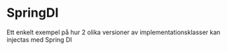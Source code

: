 # SpringDI
Ett enkelt exempel på hur 2 olika versioner av implementationsklasser kan injectas med Spring DI 
